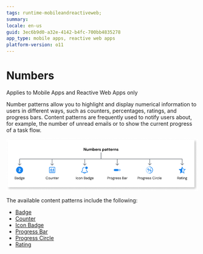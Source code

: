 ```yaml
---
tags: runtime-mobileandreactiveweb; 
summary: 
locale: en-us
guid: 3ec6b9d0-a32e-4142-b4fc-700bb4835278
app_type: mobile apps, reactive web apps
platform-version: o11
---
```


# Numbers

<div class="info" markdown="1">

Applies to Mobile Apps and Reactive Web Apps only

</div>


Number patterns allow you to highlight and display numerical information to users in different ways, such as counters, percentages, ratings, and progress bars. Content patterns are frequently used to notify users about, for example, the number of unread emails or to show the current progress of a task flow.

![Number patterns](<images/number-patterns-diag.png>)

The available content patterns include the following:

* [Badge](badge.md)
* [Counter](counter.md)
* [Icon Badge](iconbadge.md)
* [Progress Bar](progressbar.md)
* [Progress Circle](progresscircle.md)
* [Rating](rating.md)
